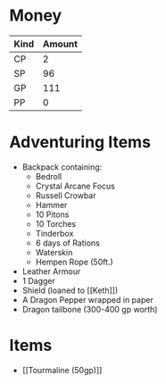 
# Money

| Kind | Amount |
| ---- | ------ |
| CP   | 2      |
| SP   | 96     |
| GP   | 111    |
| PP   | 0      |

# Adventuring Items
- Backpack containing:
	- Bedroll
	- Crystal Arcane Focus
	- Russell Crowbar
	- Hammer
	- 10 Pitons
	- 10 Torches
	- Tinderbox
	- 6 days of Rations
	- Waterskin
	- Hempen Rope (50ft.)
- Leather Armour
- 1 Dagger
- Shield (loaned to [[Keth]])
- A Dragon Pepper wrapped in paper
- Dragon tailbone (300-400 gp worth)

# Items
- [[Tourmaline (50gp)]]